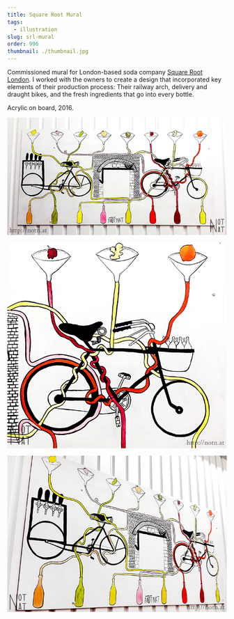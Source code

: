 ```yaml
---
title: Square Root Mural
tags:
  - illustration
slug: srl-mural
order: 996
thumbnail: ./thumbnail.jpg
---
```

Commissioned mural for London-based soda company [Square Root London](http://squarerootsoda.co.uk/). I worked with the owners to create a design that incorporated key elements of their production process: Their railway arch, delivery and draught bikes, and the fresh ingredients that go into every bottle.

Acrylic on board, 2016.

![](mural1.jpg)

![](mural2.jpg)

![](mural3.jpg)
